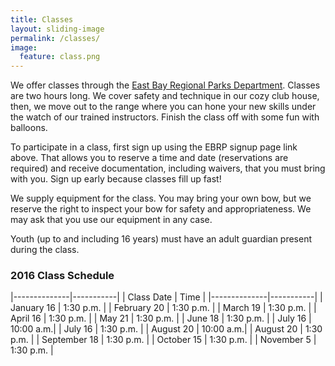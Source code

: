 ```yaml
---
title: Classes
layout: sliding-image
permalink: /classes/
image:
  feature: class.png
---
```


We offer classes through the [East Bay Regional Parks Department](https://apm.activecommunities.com/ebparks/Activity_Search?ActivityCategoryID=13&isSearch=true&applyFiltersDefaultValue=true).
Classes are two hours long.
We cover safety and technique in our cozy club house,
then, we move out to the range where you can hone your new skills under the watch of our trained instructors.
Finish the class off with some fun with balloons.

To participate in a class, first sign up using the EBRP signup page link above.
That allows you to reserve a time and date (reservations are required) and receive
documentation, including waivers, that you must bring with you.
Sign up early because classes fill up fast!

We supply equipment for the class. You may bring your own bow, but we reserve the right
to inspect your bow for safety and appropriateness.
We may ask that you use our equipment in any case.

Youth (up to and including 16 years) must have an adult guardian present during the class.

### 2016 Class Schedule

|--------------|-----------|
| Class Date   | Time      |
|--------------|-----------|
| January 16   | 1:30 p.m. |
| February 20  | 1:30 p.m. |
| March 19     | 1:30 p.m. |
| April 16     | 1:30 p.m. |
| May 21       | 1:30 p.m. |
| June 18      | 1:30 p.m. |
| July 16      | 10:00 a.m.|
| July 16      | 1:30 p.m. |
| August 20    | 10:00 a.m.|
| August 20    | 1:30 p.m. |
| September 18 | 1:30 p.m. |
| October 15   | 1:30 p.m. |
| November 5   | 1:30 p.m. |
